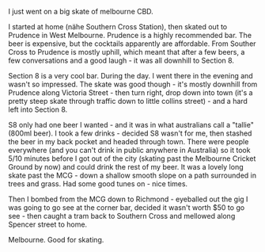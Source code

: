 I just went on a big skate of melbourne CBD.

I started at home (nähe Southern Cross Station), then skated out to Prudence in West Melbourne. Prudence is a highly recommended bar. The beer is expensive, but the cocktails apparently are affordable. From Souther Cross to Prudence is mostly uphill, which meant that after a few beers, a few conversations and a good laugh - it was all downhill to Section 8.

Section 8 is a very cool bar. During the day. I went there in the evening and wasn't so impressed. The skate was good though - it's mostly downhill from Prudence along Victoria Street - then turn right, drop down into town (it's a pretty steep skate through traffic down to little collins street) - and a hard left into Section 8.

S8 only had one beer I wanted - and it was in what australians call a "tallie" (800ml beer). I took a few drinks - decided S8 wasn't for me, then stashed the beer in my back pocket and headed through town. There were people everywhere (and you can't drink in public anywhere in Australia) so it took 5/10 minutes before I got out of the city (skating past the Melbourne Cricket Ground by now) and could drink the rest of my beer. It was a lovely long skate past the MCG - down a shallow smooth slope on a path surrounded in trees and grass. Had some good tunes on - nice times.

Then I bombed from the MCG down to Richmond - eyeballed out the gig I was going to go see at the corner bar, decided it wasn't worth $50 to go see - then caught a tram back to Southern Cross and mellowed along Spencer street to home.

Melbourne. Good for skating.